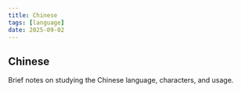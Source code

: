 ```yaml
---
title: Chinese
tags: [language]
date: 2025-09-02
---
```


## Chinese

Brief notes on studying the Chinese language, characters, and usage.
